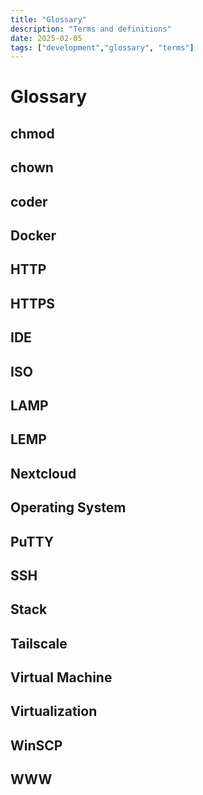 ```yaml
---
title: "Glossary"
description: "Terms and definitions"
date: 2025-02-05
tags: ["development","glossary", "terms"]
---
```


# Glossary

## chmod
## chown
## coder
## Docker
## HTTP
## HTTPS
## IDE
## ISO
## LAMP
## LEMP
## Nextcloud
## Operating System
## PuTTY
## SSH
## Stack
## Tailscale
## Virtual Machine
## Virtualization
## WinSCP
## WWW

